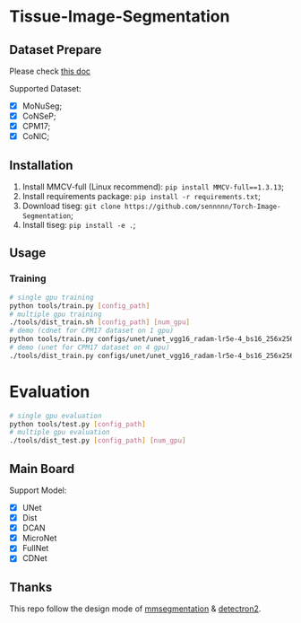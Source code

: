 # Tissue-Image-Segmentation

## Dataset Prepare

Please check [this doc](docs/data_prepare.md)

Supported Dataset:

- [x] MoNuSeg;
- [x] CoNSeP;
- [x] CPM17;
- [x] CoNIC;

## Installation

1. Install MMCV-full (Linux recommend): `pip install MMCV-full==1.3.13`;
2. Install requirements package: `pip install -r requirements.txt`;
3. Download tiseg: `git clone https://github.com/sennnnn/Torch-Image-Segmentation`;
4. Install tiseg: `pip install -e .`;

## Usage

### Training

```Bash
# single gpu training
python tools/train.py [config_path]
# multiple gpu training
./tools/dist_train.sh [config_path] [num_gpu]
# demo (cdnet for CPM17 dataset on 1 gpu)
python tools/train.py configs/unet/unet_vgg16_radam-lr5e-4_bs16_256x256_7k_cpm17.py
# demo (unet for CPM17 dataset on 4 gpu)
./tools/dist_train.py configs/unet/unet_vgg16_radam-lr5e-4_bs16_256x256_7k_cpm17.py 4
```

# Evaluation

```Bash
# single gpu evaluation
python tools/test.py [config_path]
# multiple gpu evaluation
./tools/dist_test.py [config_path] [num_gpu]
```

## Main Board

Support Model:

- [x] UNet
- [x] Dist
- [x] DCAN
- [x] MicroNet
- [x] FullNet
- [x] CDNet

## Thanks

This repo follow the design mode of [mmsegmentation](https://github.com/open-mmlab/mmsegmentation) & [detectron2](https://github.com/facebookresearch/detectron2).
